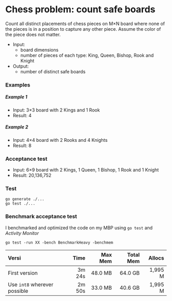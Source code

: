 # Chess problem: count safe boards

Count all distinct placements of chess pieces on M×N board where none of the pieces is in a position to capture any other piece. Assume the color of the piece does not matter.

- Input:
  - board dimensions
  - number of pieces of each type: King, Queen, Bishop, Rook and Knight
- Output:
  - number of distinct safe boards

### Examples

##### Example 1

- Input: 3×3 board with 2 Kings and 1 Rook
- Result: 4

##### Example 2

- Input: 4×4 board with 2 Rooks and 4 Knights
- Result: 8

### Acceptance test

- Input: 6×9 board with 2 Kings, 1 Queen, 1 Bishop, 1 Rook and 1 Knight
- Result: 20,136,752

### Test

```
go generate ./...
go test ./...
```

### Benchmark acceptance test

I benchmarked and optimized the code on my MBP using `go test` and _Activity Monitor_

```
go test -run XX -bench BenchmarkHeavy -benchmem
```

| Versi                        | Time   | Max Mem | Total Mem | Allocs  |
| :--------------------------- | -----: | ------: | --------: | ------: |
| First version                | 3m 24s | 48.0 MB |   64.0 GB | 1,995 M |
| Use `int8` wherever possible | 2m 50s | 33.0 MB |   40.6 GB | 1,995 M |
